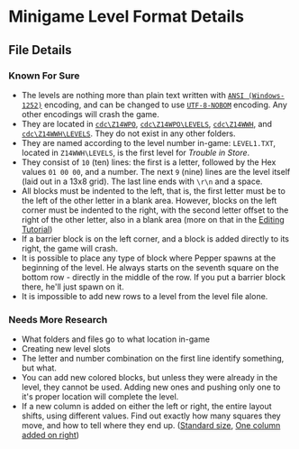 Minigame Level Format Details
=============================

File Details
------------

### Known For Sure

* The levels are nothing more than plain text written with [`ANSI (Windows-1252)`](http://en.wikipedia.org/wiki/Windows-1252) encoding, and can be changed to use [`UTF-8-NOBOM`](http://en.wikipedia.org/wiki/UTF-8#Byte_order_mark) encoding. Any other encodings will crash the game.
* They are located in [`cdc\Z14WPO`](about:blank), [`cdc\Z14WPO\LEVELS`](about:blank), [`cdc\Z14WWH`](about:blank), and [`cdc\Z14WWH\LEVELS`](about:blank). They do not exist in any  other folders.
* They are named according to the level number in-game: `LEVEL1.TXT`, located in `Z14WWH\LEVELS`, is the first level for *Trouble in Store*.
* They consist of `10` (ten) lines: the first is a letter, followed by the Hex values `01 00 00`, and a number. 
  The next `9` (nine) lines are the level itself (laid out in a 13x8 grid). The last line ends with ```\r\n``` and a space.
* All blocks must be indented to the left, that is, the first letter must be to the left of the other letter in a blank area. However, blocks on the left corner must be indented to the right,
 with the second letter offset to the right of the other letter, also in a blank area (more on that in the
 [Editing Tutorial](Tutorial.md))
* If a barrier block is on the left corner, and a block is added directly to its right, the game will crash.
* It is possible to place any type of block where Pepper spawns at the beginning of the level. He always starts on the seventh square on the 
 bottom row - directly in the middle of the row. If you put a barrier block there, he'll just spawn on it.
* It is impossible to add new rows to a level from the level file alone.

### Needs More Research

* What folders and files go to what location in-game
* Creating new level slots
* The letter and number combination on the first line identify something, but what.
* You can add new colored blocks, but unless they were already in the level, they cannot be used. Adding new ones and pushing only one to it's proper location 
will complete the level.
* If a new column is added on either the left or right, the entire layout shifts, using different values. Find out exactly how many squares they move, and how 
to tell where they end up. ([Standard size](http://www.brickshelf.com/gallery/le717/IXS/Minigame-Modding/Jack-O-Trades/Level-3/proof_of_concept.png), 
[One column added on right](http://www.brickshelf.com/gallery/le717/IXS/Minigame-Modding/Jack-O-Trades/Level-3/one_new_column_on_right.png))
